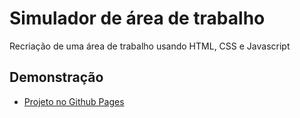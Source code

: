 
# Simulador de área de trabalho
Recriação de uma área de trabalho usando HTML, CSS e Javascript

## Demonstração
- [Projeto no Github Pages](https://gamanasc.github.io/desktop/)
